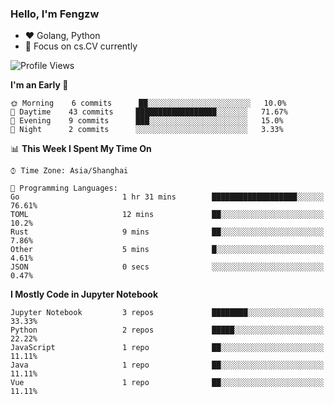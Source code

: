 ### Hello, I'm Fengzw
- :heart: Golang, Python
- :school: Focus on cs.CV currently

<!--START_SECTION:waka-->
![Profile Views](http://img.shields.io/badge/Profile%20Views-0-blue)

**I'm an Early 🐤** 

```text
🌞 Morning    6 commits      ██░░░░░░░░░░░░░░░░░░░░░░░   10.0% 
🌆 Daytime    43 commits     ██████████████████░░░░░░░   71.67% 
🌃 Evening    9 commits      ███░░░░░░░░░░░░░░░░░░░░░░   15.0% 
🌙 Night      2 commits      ░░░░░░░░░░░░░░░░░░░░░░░░░   3.33%

```


📊 **This Week I Spent My Time On** 

```text
⌚︎ Time Zone: Asia/Shanghai

💬 Programming Languages: 
Go                       1 hr 31 mins        ███████████████████░░░░░░   76.61% 
TOML                     12 mins             ██░░░░░░░░░░░░░░░░░░░░░░░   10.2% 
Rust                     9 mins              ██░░░░░░░░░░░░░░░░░░░░░░░   7.86% 
Other                    5 mins              █░░░░░░░░░░░░░░░░░░░░░░░░   4.61% 
JSON                     0 secs              ░░░░░░░░░░░░░░░░░░░░░░░░░   0.47%

```

**I Mostly Code in Jupyter Notebook** 

```text
Jupyter Notebook         3 repos             ████████░░░░░░░░░░░░░░░░░   33.33% 
Python                   2 repos             █████░░░░░░░░░░░░░░░░░░░░   22.22% 
JavaScript               1 repo              ██░░░░░░░░░░░░░░░░░░░░░░░   11.11% 
Java                     1 repo              ██░░░░░░░░░░░░░░░░░░░░░░░   11.11% 
Vue                      1 repo              ██░░░░░░░░░░░░░░░░░░░░░░░   11.11%

```



<!--END_SECTION:waka-->

<!--
[![github stats](https://github-readme-stats.vercel.app/api?username=zhiwei-Feng&theme=tokyonight&show_icons=true)](https://github.com/anuraghazra/github-readme-stats)
-->




<!--
**zhiwei-Feng/zhiwei-Feng** is a ✨ _special_ ✨ repository because its `README.md` (this file) appears on your GitHub profile.

Here are some ideas to get you started:

- 🔭 I’m currently working on ...
- 🌱 I’m currently learning ...
- 👯 I’m looking to collaborate on ...
- 🤔 I’m looking for help with ...
- 💬 Ask me about ...
- 📫 How to reach me: ...
- 😄 Pronouns: ...
- ⚡ Fun fact: ...
-->



